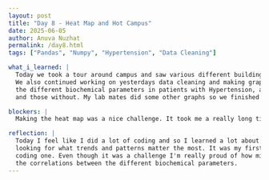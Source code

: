 ```yaml
---
layout: post
title: "Day 8 - Heat Map and Hot Campus"
date: 2025-06-05
author: Anuva Nuzhat
permalink: /day8.html
tags: ["Pandas", "Numpy", "Hypertension", "Data Cleaning"]

what_i_learned: |
  Today we took a tour around campus and saw various different buildings. Morgan State's campus is quite nice but I missed certain aspects of my campus back home. 
  We also continued working on yesterdays data cleaning and making graphs out of the data we found using Pandas and Numpy. I made a heat map to show the correlation between 
  the different biochemical parameters in patients with Hypertension, as well as a histogram showing the top 5 biochemical parameters in patients with Hypertension
  and those without. My lab mates did some other graphs so we finished with organizing and cleaning the data. 

blockers: |
  Making the heat map was a nice challenge. It took me a really long time to understand how to pivot my data table to work with a heat map.

reflection: |
  Today I feel like I did a lot of coding and so I learned a lot about making graphs. The graphs are super helpful into
  looking for what trends and patterns matter the most. It was my first time really being introduced to how heatmaps work, and also my first time
  coding one. Even though it was a challenge I'm really proud of how mine turned out and the effort I put into it. It was really cool to see all 
  the correlations between the different biochemical parameters. 
---
```

